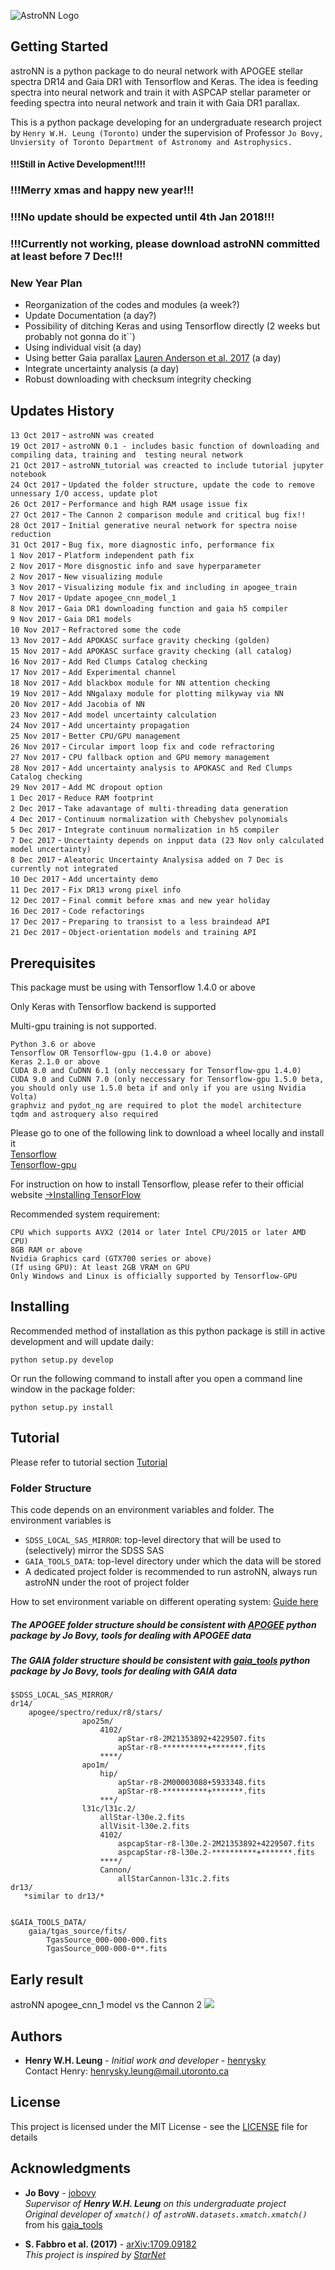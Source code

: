 ![AstroNN Logo](astroNN_icon_withname.png)

## Getting Started

astroNN is a  python package to do neural network with APOGEE stellar spectra DR14 and Gaia DR1 with Tensorflow and Keras.
The idea is feeding spectra into neural network and train it with ASPCAP stellar parameter or feeding spectra into neural
network and train it with Gaia DR1 parallax.

This is a python package developing for an undergraduate research project by `Henry W.H. Leung (Toronto)` under the 
supervision of Professor `Jo Bovy, Unviersity of Toronto Department of Astronomy and Astrophysics.`
#### !!!Still in Active Development!!!!

### !!!Merry xmas and happy new year!!!
### !!!No update should be expected until 4th Jan 2018!!!
### !!!Currently not working, please download astroNN committed at least before 7 Dec!!!

### New Year Plan
* Reorganization of the codes and modules (a week?)
* Update Documentation (a day?)
* Possibility of ditching Keras and using Tensorflow directly (2 weeks but probably not gonna do it``)
* Using individual visit (a day)
* Using better Gaia parallax [Lauren Anderson et al. 2017](https://arxiv.org/pdf/1706.05055.pdf) (a day)
* Integrate uncertainty analysis (a day)
* Robust downloading with checksum integrity checking

## Updates History
`13 Oct 2017` - `astroNN was created`\
`19 Oct 2017` - `astroNN 0.1 - includes basic function of downloading and compiling data, training and 
testing neural network`\
`21 Oct 2017` - `astroNN_tutorial was creacted to include tutorial jupyter notebook`\
`24 Oct 2017` - `Updated the folder structure, update the code to remove unnessary I/O access, update plot`\
`26 Oct 2017` - `Performance and high RAM usage issue fix`\
`27 Oct 2017` - `The Cannon 2 comparison module and critical bug fix!!`\
`28 Oct 2017` - `Initial generative neural network for spectra noise reduction`\
`31 Oct 2017` - `Bug fix, more diagnostic info, performance fix`\
`1 Nov 2017` - `Platform independent path fix`\
`2 Nov 2017` - `More disgnostic info and save hyperparameter`\
`2 Nov 2017` - `New visualizing module`\
`3 Nov 2017` - `Visualizing module fix and including in apogee_train`\
`7 Nov 2017` - `Update apogee_cnn_model_1`\
`8 Nov 2017` - `Gaia DR1 downloading function and gaia h5 compiler` \
`9 Nov 2017` - `Gaia DR1 models`\
`10 Nov 2017` - `Refractored some the code`\
`13 Nov 2017` - `Add APOKASC surface gravity checking (golden)`\
`15 Nov 2017` - `Add APOKASC surface gravity checking (all catalog)`\
`16 Nov 2017` - `Add Red Clumps Catalog checking`\
`17 Nov 2017` - `Add Experimental channel`\
`18 Nov 2017` - `Add blackbox module for NN attention checking`\
`19 Nov 2017` - `Add NNgalaxy module for plotting milkyway via NN`\
`20 Nov 2017` - `Add Jacobia of NN`\
`23 Nov 2017` - `Add model uncertainty calculation`\
`24 Nov 2017` - `Add uncertainty propagation`\
`25 Nov 2017` - `Better CPU/GPU management`\
`26 Nov 2017` - `Circular import loop fix and code refractoring`\
`27 Nov 2017` - `CPU fallback option and GPU memory management`\
`28 Nov 2017` - `Add uncertainty analysis to APOKASC and Red Clumps Catalog checking`\
`29 Nov 2017` - `Add MC dropout option`\
`1 Dec 2017` - `Reduce RAM footprint`\
`2 Dec 2017` - `Take adavantage of multi-threading data generation`\
`4 Dec 2017` - `Continuum normalization with Chebyshev polynomials`\
`5 Dec 2017` - `Integrate continuum normalization in h5 compiler`\
`7 Dec 2017` - `Uncertainty depends on inpput data (23 Nov only calculated model uncertainty)`\
`8 Dec 2017` - `Aleatoric Uncertainty Analysisa added on 7 Dec is currently not integrated`\
`10 Dec 2017` - `Add uncertainty demo`\
`11 Dec 2017` - `Fix DR13 wrong pixel info`\
`12 Dec 2017` - `Final commit before xmas and new year holiday`\
`16 Dec 2017` - `Code refactorings`\
`17 Dec 2017` - `Preparing to transist to a less braindead API`\
`21 Dec 2017` - `Object-orientation models and training API`


## Prerequisites

This package must be using with Tensorflow 1.4.0 or above

Only Keras with Tensorflow backend is supported

Multi-gpu training is not supported.

```
Python 3.6 or above
Tensorflow OR Tensorflow-gpu (1.4.0 or above)
Keras 2.1.0 or above
CUDA 8.0 and CuDNN 6.1 (only neccessary for Tensorflow-gpu 1.4.0)
CUDA 9.0 and CuDNN 7.0 (only neccessary for Tensorflow-gpu 1.5.0 beta, you should only use 1.5.0 beta if and only if you are using Nvidia Volta)
graphviz and pydot_ng are required to plot the model architecture
tqdm and astroquery also required
```

Please go to one of the following link to download a wheel locally and install it\
[Tensorflow](https://pypi.python.org/pypi/tensorflow/)\
[Tensorflow-gpu](https://pypi.python.org/pypi/tensorflow-gpu/)

For instruction on how to install Tensorflow, please refer to their official website
[->Installing TensorFlow](https://www.tensorflow.org/install/)

Recommended system requirement:
```
CPU which supports AVX2 (2014 or later Intel CPU/2015 or later AMD CPU)
8GB RAM or above
Nvidia Graphics card (GTX700 series or above)
(If using GPU): At least 2GB VRAM on GPU
Only Windows and Linux is officially supported by Tensorflow-GPU
```

## Installing

Recommended method of installation as this python package is still in active development and will update daily:
```
python setup.py develop
```

Or run the following command to install after you open a command line window in the package folder:
```
python setup.py install
```

## Tutorial

Please refer to tutorial section [Tutorial](https://github.com/henrysky/astroNN_tutorial)

### Folder Structure
This code depends on an environment variables and folder. The environment variables is 
* `SDSS_LOCAL_SAS_MIRROR`: top-level directory that will be used to (selectively) mirror the SDSS SAS
* `GAIA_TOOLS_DATA`: top-level directory under which the data will be stored
* A dedicated project folder is recommended to run astroNN, always run astroNN under the root of project folder

How to set environment variable on different operating system: [Guide here](https://www.schrodinger.com/kb/1842)
 
##### The APOGEE folder structure should be consistent with [APOGEE](https://github.com/jobovy/apogee/) python package by Jo Bovy, tools for dealing with APOGEE data

##### The GAIA folder structure should be consistent with [gaia_tools](https://github.com/jobovy/gaia_tools/) python package by Jo Bovy, tools for dealing with GAIA data

    $SDSS_LOCAL_SAS_MIRROR/
	dr14/
		apogee/spectro/redux/r8/stars/
					apo25m/
						4102/
							apStar-r8-2M21353892+4229507.fits
							apStar-r8-**********+*******.fits
						****/
					apo1m/
						hip/
							apStar-r8-2M00003088+5933348.fits
							apStar-r8-**********+*******.fits
						***/
					l31c/l31c.2/
						allStar-l30e.2.fits
						allVisit-l30e.2.fits
						4102/
							aspcapStar-r8-l30e.2-2M21353892+4229507.fits
							aspcapStar-r8-l30e.2-**********+*******.fits
						****/
						Cannon/
						    allStarCannon-l31c.2.fits
	dr13/
	   *similar to dr13/*
 

    $GAIA_TOOLS_DATA/
	    gaia/tgas_source/fits/
			TgasSource_000-000-000.fits
			TgasSource_000-000-0**.fits
			
## Early result
astroNN apogee_cnn_1 model vs the Cannon 2
![](https://image.ibb.co/fDY5JG/table1.png)

## Authors

* **Henry W.H. Leung** - *Initial work and developer* - [henrysky](https://github.com/henrysky)\
Contact Henry: [henrysky.leung@mail.utoronto.ca](mailto:henrysky.leung@mail.utoronto.ca)

## License
This project is licensed under the MIT License - see the [LICENSE](LICENSE) file for details

## Acknowledgments

* **Jo Bovy** - [jobovy](https://github.com/jobovy)\
*Supervisor of **Henry W.H. Leung** on this undergraduate project*\
*Original developer of `xmatch()` of `astroNN.datasets.xmatch.xmatch()`* from his [gaia_tools](https://github.com/jobovy/gaia_tools)

* **S. Fabbro et al. (2017)** - [arXiv:1709.09182](https://arxiv.org/abs/1709.09182)\
*This project is inspired by [StarNet](https://github.com/astroai/starnet)*
